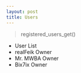 ```yaml
---
layout: post
title: Users
---
```


> registered_users_get()

<ul class="list-group">
  <li class="list-group-item">User List</li>
  <li class="list-group-item">realFeik <span class="badge">Owner</span></li>
  <li class="list-group-item">Mr. MWBA <span class="badge">Owner</span></li>
  <li class="list-group-item">Bix7ix <span class="badge">Owner</span></li>
</ul>
